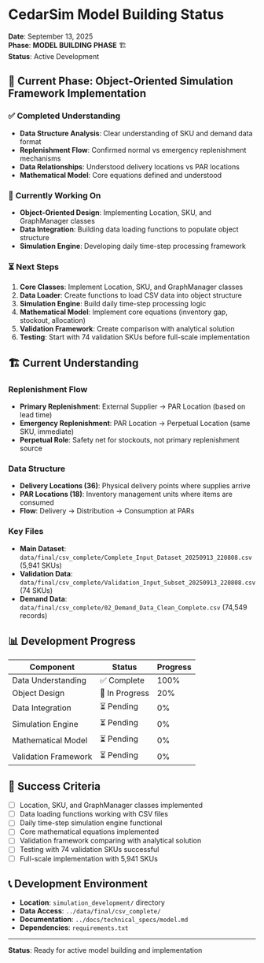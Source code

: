 # CedarSim Model Building Status

**Date**: September 13, 2025  
**Phase**: **MODEL BUILDING PHASE** 🏗️  
**Status**: Active Development

## 🎯 Current Phase: Object-Oriented Simulation Framework Implementation

### ✅ **Completed Understanding**
- **Data Structure Analysis**: Clear understanding of SKU and demand data format
- **Replenishment Flow**: Confirmed normal vs emergency replenishment mechanisms
- **Data Relationships**: Understood delivery locations vs PAR locations
- **Mathematical Model**: Core equations defined and understood

### 🚧 **Currently Working On**
- **Object-Oriented Design**: Implementing Location, SKU, and GraphManager classes
- **Data Integration**: Building data loading functions to populate object structure
- **Simulation Engine**: Developing daily time-step processing framework

### ⏳ **Next Steps**
1. **Core Classes**: Implement Location, SKU, and GraphManager classes
2. **Data Loader**: Create functions to load CSV data into object structure
3. **Simulation Engine**: Build daily time-step processing logic
4. **Mathematical Model**: Implement core equations (inventory gap, stockout, allocation)
5. **Validation Framework**: Create comparison with analytical solution
6. **Testing**: Start with 74 validation SKUs before full-scale implementation

## 🏗️ **Current Understanding**

### **Replenishment Flow**
- **Primary Replenishment**: External Supplier → PAR Location (based on lead time)
- **Emergency Replenishment**: PAR Location → Perpetual Location (same SKU, immediate)
- **Perpetual Role**: Safety net for stockouts, not primary replenishment source

### **Data Structure**
- **Delivery Locations (36)**: Physical delivery points where supplies arrive
- **PAR Locations (18)**: Inventory management units where items are consumed
- **Flow**: Delivery → Distribution → Consumption at PARs

### **Key Files**
- **Main Dataset**: `data/final/csv_complete/Complete_Input_Dataset_20250913_220808.csv` (5,941 SKUs)
- **Validation Data**: `data/final/csv_complete/Validation_Input_Subset_20250913_220808.csv` (74 SKUs)
- **Demand Data**: `data/final/csv_complete/02_Demand_Data_Clean_Complete.csv` (74,549 records)

## 📊 **Development Progress**

| Component | Status | Progress |
|-----------|--------|----------|
| Data Understanding | ✅ Complete | 100% |
| Object Design | 🚧 In Progress | 20% |
| Data Integration | ⏳ Pending | 0% |
| Simulation Engine | ⏳ Pending | 0% |
| Mathematical Model | ⏳ Pending | 0% |
| Validation Framework | ⏳ Pending | 0% |

## 🎯 **Success Criteria**

- [ ] Location, SKU, and GraphManager classes implemented
- [ ] Data loading functions working with CSV files
- [ ] Daily time-step simulation engine functional
- [ ] Core mathematical equations implemented
- [ ] Validation framework comparing with analytical solution
- [ ] Testing with 74 validation SKUs successful
- [ ] Full-scale implementation with 5,941 SKUs

## 📞 **Development Environment**

- **Location**: `simulation_development/` directory
- **Data Access**: `../data/final/csv_complete/`
- **Documentation**: `../docs/technical_specs/model.md`
- **Dependencies**: `requirements.txt`

---

**Status**: Ready for active model building and implementation
